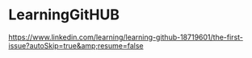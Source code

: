 # LearningGitHUB
https://www.linkedin.com/learning/learning-github-18719601/the-first-issue?autoSkip=true&amp;resume=false
